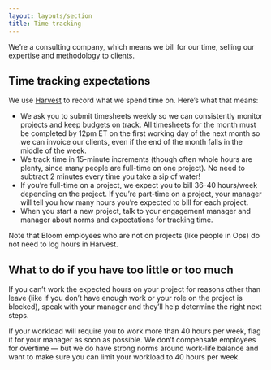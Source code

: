 ```yaml
---
layout: layouts/section
title: Time tracking
---
```


We’re a consulting company, which means we bill for our time, selling our expertise and methodology to clients.

## Time tracking expectations

We use [Harvest](https://govbloom.harvestapp.com/) to record what we spend time on. Here’s what that means:

* We ask you to submit timesheets weekly so we can consistently monitor projects and keep budgets on track. All timesheets for the month must be completed by 12pm ET on the first working day of the next month so we can invoice our clients, even if the end of the month falls in the middle of the week.
* We track time in 15-minute increments (though often whole hours are plenty, since many people are full-time on one project). No need to subtract 2 minutes every time you take a sip of water!
* If you’re full-time on a project, we expect you to bill 36-40 hours/week depending on the project. If you’re part-time on a project, your manager will tell you how many hours you’re expected to bill for each project.
* When you start a new project, talk to your engagement manager and manager about norms and expectations for tracking time.

Note that Bloom employees who are not on projects (like people in Ops) do not need to log hours in Harvest.

## What to do if you have too little or too much

If you can’t work the expected hours on your project for reasons other than leave (like if you don’t have enough work or your role on the project is blocked), speak with your manager and they’ll help determine the right next steps.

If your workload will require you to work more than 40 hours per week, flag it for your manager as soon as possible. We don’t compensate employees for overtime — but we do have strong norms around work-life balance and want to make sure you can limit your workload to 40 hours per week.

